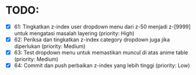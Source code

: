 # TODO:

- [x] 61: Tingkatkan z-index user dropdown menu dari z-50 menjadi z-[9999] untuk mengatasi masalah layering (priority: High)
- [x] 62: Periksa dan tingkatkan z-index category dropdown juga jika diperlukan (priority: Medium)
- [x] 63: Test dropdown menu untuk memastikan muncul di atas anime table (priority: Medium)
- [x] 64: Commit dan push perbaikan z-index yang lebih tinggi (priority: Low)
